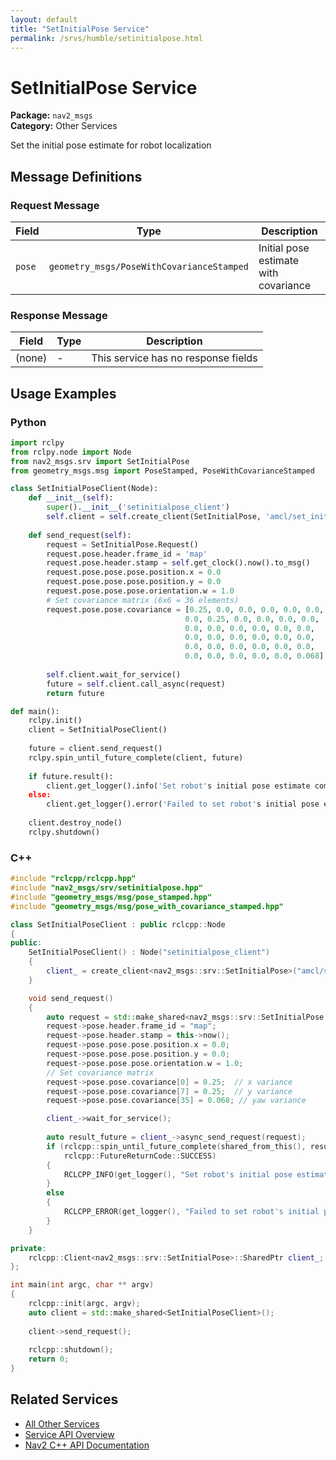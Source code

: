 ```yaml
---
layout: default
title: "SetInitialPose Service"
permalink: /srvs/humble/setinitialpose.html
---
```


# SetInitialPose Service

**Package:** `nav2_msgs`  
**Category:** Other Services

Set the initial pose estimate for robot localization

## Message Definitions

### Request Message

| Field | Type | Description |
|-------|------|-------------|
| `pose` | `geometry_msgs/PoseWithCovarianceStamped` | Initial pose estimate with covariance |


### Response Message

| Field | Type | Description |
|-------|------|-------------|
| (none) | - | This service has no response fields |


## Usage Examples

### Python

```python
import rclpy
from rclpy.node import Node
from nav2_msgs.srv import SetInitialPose
from geometry_msgs.msg import PoseStamped, PoseWithCovarianceStamped

class SetInitialPoseClient(Node):
    def __init__(self):
        super().__init__('setinitialpose_client')
        self.client = self.create_client(SetInitialPose, 'amcl/set_initial_pose')
        
    def send_request(self):
        request = SetInitialPose.Request()
        request.pose.header.frame_id = 'map'
        request.pose.header.stamp = self.get_clock().now().to_msg()
        request.pose.pose.pose.position.x = 0.0
        request.pose.pose.pose.position.y = 0.0
        request.pose.pose.pose.orientation.w = 1.0
        # Set covariance matrix (6x6 = 36 elements)
        request.pose.pose.covariance = [0.25, 0.0, 0.0, 0.0, 0.0, 0.0,
                                       0.0, 0.25, 0.0, 0.0, 0.0, 0.0,
                                       0.0, 0.0, 0.0, 0.0, 0.0, 0.0,
                                       0.0, 0.0, 0.0, 0.0, 0.0, 0.0,
                                       0.0, 0.0, 0.0, 0.0, 0.0, 0.0,
                                       0.0, 0.0, 0.0, 0.0, 0.0, 0.068]
        
        self.client.wait_for_service()
        future = self.client.call_async(request)
        return future

def main():
    rclpy.init()
    client = SetInitialPoseClient()
    
    future = client.send_request()
    rclpy.spin_until_future_complete(client, future)
    
    if future.result():
        client.get_logger().info('Set robot's initial pose estimate completed')
    else:
        client.get_logger().error('Failed to set robot's initial pose estimate')
        
    client.destroy_node()
    rclpy.shutdown()
```

### C++

```cpp
#include "rclcpp/rclcpp.hpp"
#include "nav2_msgs/srv/setinitialpose.hpp"
#include "geometry_msgs/msg/pose_stamped.hpp"
#include "geometry_msgs/msg/pose_with_covariance_stamped.hpp"

class SetInitialPoseClient : public rclcpp::Node
{
public:
    SetInitialPoseClient() : Node("setinitialpose_client")
    {
        client_ = create_client<nav2_msgs::srv::SetInitialPose>("amcl/set_initial_pose");
    }

    void send_request()
    {
        auto request = std::make_shared<nav2_msgs::srv::SetInitialPose::Request>();
        request->pose.header.frame_id = "map";
        request->pose.header.stamp = this->now();
        request->pose.pose.pose.position.x = 0.0;
        request->pose.pose.pose.position.y = 0.0;
        request->pose.pose.pose.orientation.w = 1.0;
        // Set covariance matrix
        request->pose.pose.covariance[0] = 0.25;  // x variance
        request->pose.pose.covariance[7] = 0.25;  // y variance
        request->pose.pose.covariance[35] = 0.068; // yaw variance

        client_->wait_for_service();
        
        auto result_future = client_->async_send_request(request);
        if (rclcpp::spin_until_future_complete(shared_from_this(), result_future) ==
            rclcpp::FutureReturnCode::SUCCESS)
        {
            RCLCPP_INFO(get_logger(), "Set robot's initial pose estimate completed");
        }
        else
        {
            RCLCPP_ERROR(get_logger(), "Failed to set robot's initial pose estimate");
        }
    }

private:
    rclcpp::Client<nav2_msgs::srv::SetInitialPose>::SharedPtr client_;
};

int main(int argc, char ** argv)
{
    rclcpp::init(argc, argv);
    auto client = std::make_shared<SetInitialPoseClient>();
    
    client->send_request();
    
    rclcpp::shutdown();
    return 0;
}
```

## Related Services

- [All Other Services](/humble/srvs/index.html#other-services)
- [Service API Overview](/humble/srvs/index.html)
- [Nav2 C++ API Documentation](/humble/html/index.html)